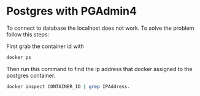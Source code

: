 # Postgres with PGAdmin4

To connect to database the localhost does not work. 
To solve the problem follow this steps: 

First grab the container id with
```sh
docker ps
```

Then run this command to find the ip address that docker assigned to the postgres container.
```sh
docker inspect CONTAINER_ID | grep IPAddress.
```